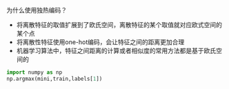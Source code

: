 为什么使用独热编码？

- 将离散特征的取值扩展到了欧氏空间，离散特征的某个取值就对应欧式空间的某个点
- 将离散性特征使用one-hot编码，会让特征之间的距离更加合理
- 机器学习算法中，特征之间距离的计算或者相似度的常用方法都是基于欧氏空间的

```python
import numpy as np
np.argmax(mini,train,labels[1])

```

